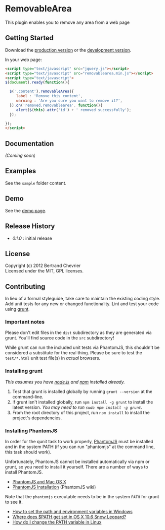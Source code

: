 # RemovableArea

This plugin enables you to remove any area from a web page

## Getting Started
Download the [production version][min] or the [development version][max].

[min]: https://raw.github.com/krampstudio/removablearea/master/jquery.removablearea.min.js
[max]: https://raw.github.com/krampstudio/removablearea/master/src/removablearea.js

In your web page:

```html
<script type="text/javascript" src="jquery.js"></script>
<script type="text/javascript" src="removablearea.min.js"></script>
<script type="text/javascript">
$(document).ready(function(){

  $('.content').removableArea({
     label : 'Remove this content',
     warning : 'Are you sure you want to remove it?',
  }).on('removed.removablearea', function(){
     alert($(this).attr('id') + ' removed successfully');
  });

});
</script>
```

## Documentation
_(Coming soon)_

## Examples

See the `sample` folder content.

## Demo

See the [demo page](http://krampstudio.com/jQueryRemovableArea/index.html).

## Release History

 - *0.1.0* : initial release

## License
Copyright (c) 2012 Bertrand Chevrier  
Licensed under the MIT, GPL licenses.

## Contributing
In lieu of a formal styleguide, take care to maintain the existing coding style. Add unit tests for any new or changed functionality. Lint and test your code using [grunt](https://github.com/cowboy/grunt).

### Important notes
Please don't edit files in the `dist` subdirectory as they are generated via grunt. You'll find source code in the `src` subdirectory!

While grunt can run the included unit tests via PhantomJS, this shouldn't be considered a substitute for the real thing. Please be sure to test the `test/*.html` unit test file(s) in _actual_ browsers.

### Installing grunt
_This assumes you have [node.js](http://nodejs.org/) and [npm](http://npmjs.org/) installed already._

1. Test that grunt is installed globally by running `grunt --version` at the command-line.
1. If grunt isn't installed globally, run `npm install -g grunt` to install the latest version. _You may need to run `sudo npm install -g grunt`._
1. From the root directory of this project, run `npm install` to install the project's dependencies.

### Installing PhantomJS

In order for the qunit task to work properly, [PhantomJS](http://www.phantomjs.org/) must be installed and in the system PATH (if you can run "phantomjs" at the command line, this task should work).

Unfortunately, PhantomJS cannot be installed automatically via npm or grunt, so you need to install it yourself. There are a number of ways to install PhantomJS.

* [PhantomJS and Mac OS X](http://ariya.ofilabs.com/2012/02/phantomjs-and-mac-os-x.html)
* [PhantomJS Installation](http://code.google.com/p/phantomjs/wiki/Installation) (PhantomJS wiki)

Note that the `phantomjs` executable needs to be in the system `PATH` for grunt to see it.

* [How to set the path and environment variables in Windows](http://www.computerhope.com/issues/ch000549.htm)
* [Where does $PATH get set in OS X 10.6 Snow Leopard?](http://superuser.com/questions/69130/where-does-path-get-set-in-os-x-10-6-snow-leopard)
* [How do I change the PATH variable in Linux](https://www.google.com/search?q=How+do+I+change+the+PATH+variable+in+Linux)
